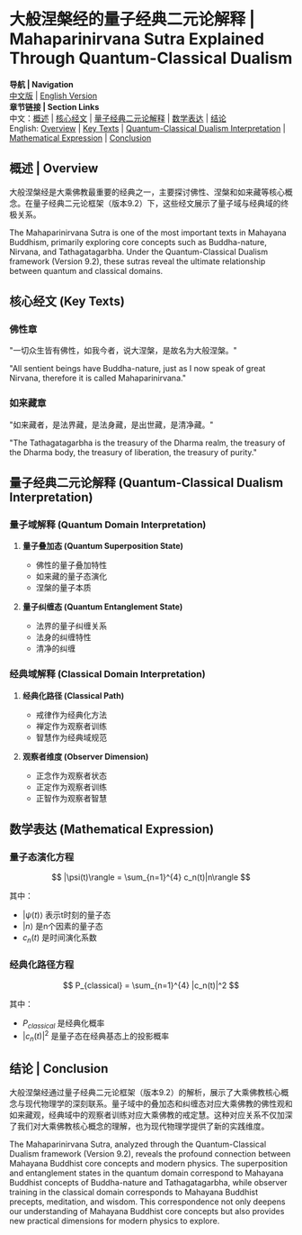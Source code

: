 # 大般涅槃经的量子经典二元论解释 | Mahaparinirvana Sutra Explained Through Quantum-Classical Dualism

**导航 | Navigation**  
[中文版](#大般涅槃经解析) | [English Version](#mahaparinirvana-sutra-analysis)  
**章节链接 | Section Links**  
中文：[概述](#概述-overview) | [核心经文](#核心经文-key-texts) | [量子经典二元论解释](#量子经典二元论解释-quantum-classical-dualism-interpretation) | [数学表达](#数学表达-mathematical-expression) | [结论](#结论-conclusion)  
English: [Overview](#概述-overview) | [Key Texts](#核心经文-key-texts) | [Quantum-Classical Dualism Interpretation](#量子经典二元论解释-quantum-classical-dualism-interpretation) | [Mathematical Expression](#数学表达-mathematical-expression) | [Conclusion](#结论-conclusion)

## 概述 | Overview

大般涅槃经是大乘佛教最重要的经典之一，主要探讨佛性、涅槃和如来藏等核心概念。在量子经典二元论框架（版本9.2）下，这些经文展示了量子域与经典域的终极关系。

The Mahaparinirvana Sutra is one of the most important texts in Mahayana Buddhism, primarily exploring core concepts such as Buddha-nature, Nirvana, and Tathagatagarbha. Under the Quantum-Classical Dualism framework (Version 9.2), these sutras reveal the ultimate relationship between quantum and classical domains.

## 核心经文 (Key Texts)

### 佛性章
"一切众生皆有佛性，如我今者，说大涅槃，是故名为大般涅槃。"

"All sentient beings have Buddha-nature, just as I now speak of great Nirvana, therefore it is called Mahaparinirvana."

### 如来藏章
"如来藏者，是法界藏，是法身藏，是出世藏，是清净藏。"

"The Tathagatagarbha is the treasury of the Dharma realm, the treasury of the Dharma body, the treasury of liberation, the treasury of purity."

## 量子经典二元论解释 (Quantum-Classical Dualism Interpretation)

### 量子域解释 (Quantum Domain Interpretation)
1. **量子叠加态 (Quantum Superposition State)**
   - 佛性的量子叠加特性
   - 如来藏的量子态演化
   - 涅槃的量子本质

2. **量子纠缠态 (Quantum Entanglement State)**
   - 法界的量子纠缠关系
   - 法身的纠缠特性
   - 清净的纠缠

### 经典域解释 (Classical Domain Interpretation)
1. **经典化路径 (Classical Path)**
   - 戒律作为经典化方法
   - 禅定作为观察者训练
   - 智慧作为经典域规范

2. **观察者维度 (Observer Dimension)**
   - 正念作为观察者状态
   - 正定作为观察者训练
   - 正智作为观察者智慧

## 数学表达 (Mathematical Expression)

### 量子态演化方程
$$
|\psi(t)\rangle = \sum_{n=1}^{4} c_n(t)|n\rangle
$$

其中：
- $|\psi(t)\rangle$ 表示t时刻的量子态
- $|n\rangle$ 是n个因素的量子态
- $c_n(t)$ 是时间演化系数

### 经典化路径方程
$$
P_{classical} = \sum_{n=1}^{4} |c_n(t)|^2
$$

其中：
- $P_{classical}$ 是经典化概率
- $|c_n(t)|^2$ 是量子态在经典基态上的投影概率

## 结论 | Conclusion

大般涅槃经通过量子经典二元论框架（版本9.2）的解析，展示了大乘佛教核心概念与现代物理学的深刻联系。量子域中的叠加态和纠缠态对应大乘佛教的佛性观和如来藏观，经典域中的观察者训练对应大乘佛教的戒定慧。这种对应关系不仅加深了我们对大乘佛教核心概念的理解，也为现代物理学提供了新的实践维度。

The Mahaparinirvana Sutra, analyzed through the Quantum-Classical Dualism framework (Version 9.2), reveals the profound connection between Mahayana Buddhist core concepts and modern physics. The superposition and entanglement states in the quantum domain correspond to Mahayana Buddhist concepts of Buddha-nature and Tathagatagarbha, while observer training in the classical domain corresponds to Mahayana Buddhist precepts, meditation, and wisdom. This correspondence not only deepens our understanding of Mahayana Buddhist core concepts but also provides new practical dimensions for modern physics to explore. 